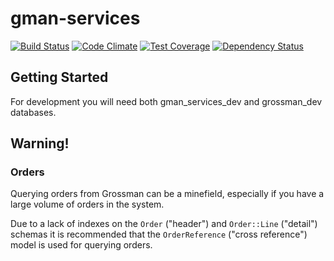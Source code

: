 # gman-services
[![Build Status](https://travis-ci.org/westernmilling/gman-services.svg?branch=master)](https://travis-ci.org/westernmilling/gman-services)
[![Code Climate](https://codeclimate.com/github/westernmilling/gman-services/badges/gpa.svg)](https://codeclimate.com/github/westernmilling/gman-services)
[![Test Coverage](https://codeclimate.com/github/westernmilling/gman-services/badges/coverage.svg)](https://codeclimate.com/github/westernmilling/gman-services/coverage)
[![Dependency Status](https://gemnasium.com/westernmilling/gman-services.svg)](https://gemnasium.com/westernmilling/gman-services)

## Getting Started

For development you will need both gman_services_dev and grossman_dev databases.

## Warning!

### Orders

Querying orders from Grossman can be a minefield, especially if you have a large
volume of orders in the system.

Due to a lack of indexes on the `Order` ("header") and `Order::Line` ("detail")
schemas it is recommended that the `OrderReference` ("cross reference") model
is used for querying orders.
